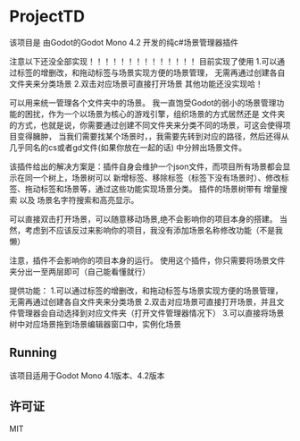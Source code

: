 # ProjectTD

该项目是 由Godot的Godot Mono 4.2 开发的纯c#场景管理器插件

注意以下还没全部实现！！！！！！！！！！！！！！
目前实现了使用
1.可以通过标签的增删改，和拖动标签与场景实现方便的场景管理，
无需再通过创建各自文件夹来分类场景
2.双击对应场景可直接打开场景
其他功能还没实现哈！


















可以用来统一管理各个文件夹中的场景。
我一直饱受Godot的弱小的场景管理功能的困扰，作为一个以场景为核心的游戏引擎，组织场景的方式居然还是
文件夹的方式，也就是说，你需要通过创建不同文件夹来分类不同的场景，可这会使得项目变得臃肿，
当我们需要找某个场景时，，我需要先转到对应的路径，然后还得从几乎同名的cs或者gd文件(如果你放在一起的话)
中分辨出场景文件。

该插件给出的解决方案是：插件自身会维护一个json文件，而项目所有场景都会显示在同一个树上，场景树可以
新增标签、移除标签（标签下没有场景时）、修改标签、拖动标签和场景等，通过这些功能实现场景分类。
插件的场景树带有 增量搜索 以及 场景名字符搜索和高亮显示。

可以直接双击打开场景，可以随意移动场景,绝不会影响你的项目本身的搭建。
当然，考虑到不应该反过来影响你的项目，我没有添加场景名称修改功能（不是我懒）

注意，插件不会影响你的项目本身的运行。
使用这个插件，你只需要将场景文件夹分出一至两层即可（自己能看懂就行）

提供功能：
1.可以通过标签的增删改，和拖动标签与场景实现方便的场景管理，
无需再通过创建各自文件夹来分类场景
2.双击对应场景可直接打开场景，并且文件管理器会自动选择到对应文件夹（打开文件管理器情况下）
3.可以直接将场景树中对应场景拖到场景编辑器窗口中，实例化场景

## Running

该项目适用于Godot Mono 4.1版本、4.2版本

## 


## 许可证

MIT